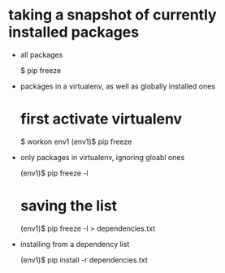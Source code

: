 # taking a snapshot of currently installed packages
- all packages

    $ pip freeze

- packages in a virtualenv, as well as globally installed ones 

    # first activate virtualenv
    $ workon env1
    (env1)$ pip freeze

- only packages in virtualenv, ignoring gloabl ones 
    
    (env1)$ pip freeze -l
    # saving the list
    (env1)$ pip freeze -l > dependencies.txt

- installing from a dependency list

    (env1)$ pip install -r dependencies.txt
    

